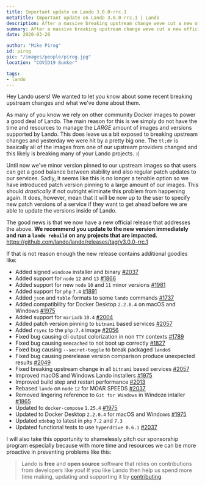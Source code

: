 ```yaml
---
title: Important update on Lando 3.0.0-rrc.1
metaTitle: Important update on Lando 3.0.0-rrc.1 | Lando
description: After a massive breaking upstream change weve cut a new official release and locked things down for the future.
summary: After a massive breaking upstream change weve cut a new official release and locked things down for the future.
date: 2020-03-20

author: "Mike Pirog"
id: pirog
pic: "/images/people/pirog.jpg"
location: "COVID19 Bunker"

tags:
- lando
---
```


Hey Lando users! We wanted to let you know about some recent breaking upstream changes and what we've done about them.

As many of you know we rely on other community Docker images to power a good deal of Lando. The main reason for this is we simply do not have the time and resources to manage the _LARGE_ amount of images and versions supported by Lando. This does leave us a bit exposed to breaking upstream changes and yesterday we were hit by a pretty big one. The `tl;dr` is basically all of the images from one of our upstream providers changed and this likely is breaking many of your Lando projects. :(

Until now we've minor version pinned to our upstream images so that users can get a good balance between stability and also regular patch updates to our services. Sadly, it seems like this is no longer a tenable option so we have introduced patch version pinning to a large amount of our images. This should _drastically_ if not outright eliminate this problem from happening again. It does, however, mean that it will be now up to the user to specify new patch versions of a service if they want to get ahead before we are able to update the versions inside of Lando.

The good news is that we now have a new official release that addresses the above. **We recommend you update to the new version immediately and run a `lando rebuild` on any projects that are impacted.**
<https://github.com/lando/lando/releases/tag/v3.0.0-rrc.1>

If that is not reason enough the new release contains additional goodies like:

* Added signed `windoze` installer and binary [#2037](https://github.com/lando/lando/issues/2037)
* Added support for `node` `12` and `13` [#1866](https://github.com/lando/lando/issues/1866)
* Added support for new `node` `10` and `11` minor versions [#1981](https://github.com/lando/lando/issues/1981)
* Added support for `php` `7.4` [#1891](https://github.com/lando/lando/pull/1892)
* Added `json` and `table` formats to some `lando` commands [#1737](https://github.com/lando/lando/issues/1737)
* Added compatibility for Docker Desktop `2.2.0.4` on macOS and Windows [#1975](https://github.com/lando/lando/issues/1975)
* Added support for `mariadb` `10.4` [#2004](https://github.com/lando/lando/issues/2004)
* Added patch version pinning to `bitnami` based services [#2057](https://github.com/lando/lando/issues/2057)
* Added `rsync` to the `php:7.4` image [#2056](https://github.com/lando/lando/issues/2056)
* Fixed bug causing cli output colorization in non `TTY` contexts [#1789](https://github.com/lando/lando/issues/1789)
* Fixed bug causing `memcached` to not boot up correctly [#1827](https://github.com/lando/lando/issues/1827)
* Fixed bug causing `--secret-toggle` to break packaged `lando`s
* Fixed bug causing prerelease version comparison produce unexpected results [#2049](https://github.com/lando/lando/issues/2049)
* Fixed breaking upstream change in all `bitnami` based services [#2057](https://github.com/lando/lando/issues/2057)
* Improved macOS and Windows Lando installers [#1975](https://github.com/lando/lando/issues/1975)
* Improved build step and restart performance [#2013](https://github.com/lando/lando/issues/2013)
* Rebased `lando` on `node` `12` for MOAR SPEEDS [#2037](https://github.com/lando/lando/issues/2037)
* Removed lingering reference to `Git for Windows` in Windoze intaller [#1865](https://github.com/lando/lando/issues/1865)
* Updated to `docker-compose` `1.25.4` [#1975](https://github.com/lando/lando/issues/1975)
* Updated to Docker Desktop `2.2.0.4` for macOS and Windows [#1975](https://github.com/lando/lando/issues/1975)
* Updated `xdebug` to latest in `php` `7.2` and `7.3`
* Updated functional tests to use `hyperdrive 0.6.1` [#2037](https://github.com/lando/lando/issues/2037)

I will also take this opportunity to shamelessly pitch our sponsorship program especially because with more time and resources we can be more proactive in preventing problems like this:

> Lando is **free** and **open source** software that relies on contributions from developers like you! If you like Lando then help us spend more time making, updating and supporting it by [contributing](https://github.com/sponsors/lando).
